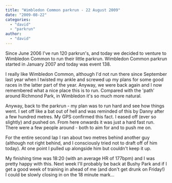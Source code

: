 ```yaml
---
title: "Wimbledon Common parkrun - 22 August 2009"
date: "2009-08-22"
categories: 
  - "david"
  - "parkrun"
author: 
  - "david"
---
```


Since June 2006 I've run 120 parkrun's, and today we decided to venture to Wimbledon Common to run their little parkrun. Wimbledon Common parkrun started in January 2007 and today was event 138.

I really like Wimbledon Common, although I'd not run there since September last year when I twisted my ankle and screwed up my plans for some good races in the latter part of the year. Anyway, we were back again and I now remembered what a nice place this is to run. Compared with the 'path' around Richmond Park, in Wimbledon it's so much more natural.

Anyway, back to the parkrun - my plan was to run hard and see how things went. I set off like a bat out of hell and was reminded of this by Danny after a few hundred metres. My GPS confirmed this fact. I eased off (ever so slightly) and pushed on. From here onwards it was just a hard fast run. There were a few people around - both to aim for and to push me on.

For the entire second lap I ran about two metres behind another guy (although not right behind, and I consciously tried not to draft off of him today). At one point I pulled up alongside him but couldn't keep it up.

My finishing time was 18:20 (with an average HR of 177bpm) and I was pretty happy with this. Next week I'll probably be back at Bushy Park and if I get a good week of training in ahead of me (and don't get drunk on Friday!) I could be slowly closing in on the 18 minute mark...
